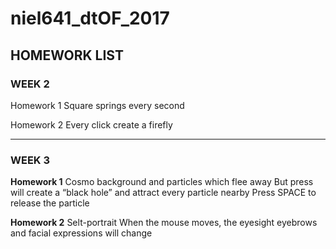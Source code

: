# niel641_dtOF_2017


## HOMEWORK LIST

### WEEK 2

Homework 1
Square springs every second

Homework 2
Every click create a firefly

---
### WEEK 3

**Homework 1**
Cosmo background and particles which flee away
But press will create a “black hole” and attract every particle nearby 
Press SPACE to release the particle 

**Homework 2**
Selt-portrait 
When the mouse moves, the eyesight eyebrows and facial expressions will change 
